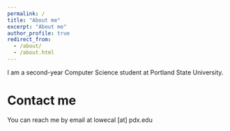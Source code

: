 ```yaml
---
permalink: /
title: "About me"
excerpt: "About me"
author_profile: true
redirect_from: 
  - /about/
  - /about.html
---
```


I am a second-year Computer Science student at Portland State University.

Contact me
=====
You can reach me by email at lowecal [at] pdx.edu

